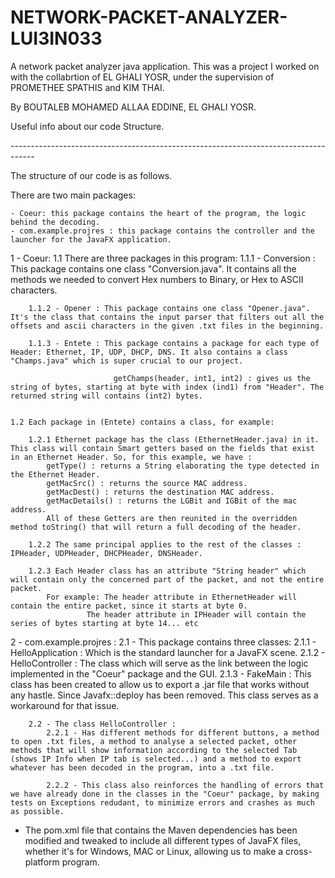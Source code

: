 # NETWORK-PACKET-ANALYZER-LUI3IN033
A network packet analyzer java application. This was a project I worked on with the collabrtion of EL GHALI YOSR, under the supervision of PROMETHEE SPATHIS and KIM THAI.

By BOUTALEB MOHAMED ALLAA EDDINE, EL GHALI YOSR.

Useful info about our code Structure.

-*-*-*-*-*-*-*-*-*-*-*-*-*-*-*-*-*-*-*-*-*-*-*-*-*-*-*-*-*-*-*-*-*-*-*-*-*-*-*-*-*-*-*-*-*-*-*-*-*-*-*-*-*-*-*-*-*-*-*-*-*-*-*-*-*-*-*-*-*-*-*-*-*-*-*-*-*-*-*-*-*-*-*-*

The structure of our code is as follows.

There are two main packages:

	- Coeur: this package contains the heart of the program, the logic behind the decoding.
	- com.example.projres : this package contains the controller and the launcher for the JavaFX application.

1 - Coeur:
	1.1 There are three packages in this program:
		1.1.1 - Conversion : This package contains one class "Conversion.java". It contains all the methods we needed to convert Hex numbers to Binary, or Hex to ASCII characters.

		1.1.2 - Opener : This package contains one class "Opener.java". It's the class that contains the input parser that filters out all the offsets and ascii characters in the given .txt files in the beginning.

		1.1.3 - Entete : This package contains a package for each type of Header: Ethernet, IP, UDP, DHCP, DNS. It also contains a class "Champs.java" which is super crucial to our project. 
			 
                           getChamps(header, int1, int2) : gives us the string of bytes, starting at byte with index (ind1) from "Header". The returned string will contains (int2) bytes.


	1.2 Each package in (Entete) contains a class, for example: 

		1.2.1 Ethernet package has the class (EthernetHeader.java) in it. This class will contain Smart getters based on the fields that exist in an Ethernet Header. So, for this example, we have :
			getType() : returns a String elaborating the type detected in the Ethernet Header.
			getMacSrc() : returns the source MAC address.
			getMacDest() : returns the destination MAC address.
			getMacDetails() : returns the LGBit and IGBit of the mac address.
			All of these Getters are then reunited in the overridden method toString() that will return a full decoding of the header.

		1.2.2 The same principal applies to the rest of the classes : IPHeader, UDPHeader, DHCPHeader, DNSHeader.

		1.2.3 Each Header class has an attribute "String header" which will contain only the concerned part of the packet, and not the entire packet. 
			For example: The header attribute in EthernetHeader will contain the entire packet, since it starts at byte 0.
				     The header attribute in IPHeader will contain the series of bytes starting at byte 14... etc




2 - com.example.projres :
		2.1 - This package contains three classes:
			2.1.1 - HelloApplication : Which is the standard launcher for a JavaFX scene.
			2.1.2 - HelloController : The class which will serve as the link between the logic implemented in the "Coeur" package and the GUI.
			2.1.3 - FakeMain : This class has been created to allow us to export a .jar file that works without any hastle. Since Javafx::deploy has been removed. This class serves as a workaround for that issue.
		
		2.2 - The class HelloController :
			2.2.1 - Has different methods for different buttons, a method to open .txt files, a method to analyse a selected packet, other methods that will show information according to the selected Tab (shows IP Info when IP tab is selected...) and a method to export whatever has been decoded in the program, into a .txt file.

			2.2.2 - This class also reinforces the handling of errors that we have already done in the classes in the "Coeur" package, by making tests on Exceptions redudant, to minimize errors and crashes as much as possible.



- The pom.xml file that contains the Maven dependencies has been modified and tweaked to include all different types of JavaFX files, whether it's for Windows, MAC or Linux, allowing us to make a cross-platform program.
	

	
			
